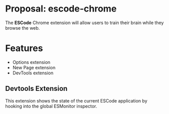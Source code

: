 # Proposal: escode-chrome

The **ESCode** Chrome extension will allow users to train their brain while they browse the web.

# Features

- Options extension
- New Page extension
- DevTools extension


## Devtools Extension
This extension shows the state of the current ESCode application by hooking into the global ESMonitor inspector.